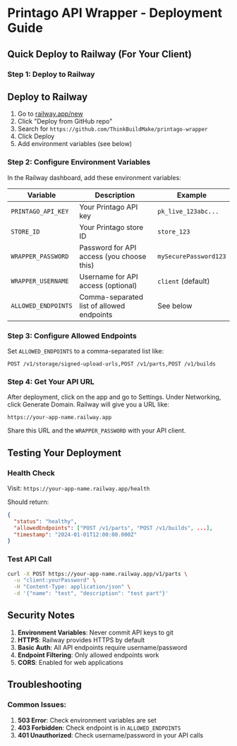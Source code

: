 # Printago API Wrapper - Deployment Guide

## Quick Deploy to Railway (For Your Client)

### Step 1: Deploy to Railway
## Deploy to Railway

1. Go to [railway.app/new](https://railway.app/new)
2. Click "Deploy from GitHub repo"
3. Search for `https://github.com/ThinkBuildMake/printago-wrapper` 
4. Click Deploy
5. Add environment variables (see below)

### Step 2: Configure Environment Variables
In the Railway dashboard, add these environment variables:

| Variable | Description | Example |
|----------|-------------|---------|
| `PRINTAGO_API_KEY` | Your Printago API key | `pk_live_123abc...` |
| `STORE_ID` | Your Printago store ID | `store_123` |
| `WRAPPER_PASSWORD` | Password for API access (you choose this) | `mySecurePassword123` |
| `WRAPPER_USERNAME` | Username for API access (optional) | `client` (default) |
| `ALLOWED_ENDPOINTS` | Comma-separated list of allowed endpoints | See below |

### Step 3: Configure Allowed Endpoints
Set `ALLOWED_ENDPOINTS` to a comma-separated list like:
```
POST /v1/storage/signed-upload-urls,POST /v1/parts,POST /v1/builds
```

### Step 4: Get Your API URL
After deployment, click on the app and go to Settings. Under Networking, click Generate Domain.
Railway will give you a URL like:
```
https://your-app-name.railway.app
```

Share this URL and the `WRAPPER_PASSWORD` with your API client.

## Testing Your Deployment

### Health Check
Visit: `https://your-app-name.railway.app/health`

Should return:
```json
{
  "status": "healthy",
  "allowedEndpoints": ["POST /v1/parts", "POST /v1/builds", ...],
  "timestamp": "2024-01-01T12:00:00.000Z"
}
```

### Test API Call
```bash
curl -X POST https://your-app-name.railway.app/v1/parts \
  -u "client:yourPassword" \
  -H "Content-Type: application/json" \
  -d '{"name": "test", "description": "test part"}'
```

## Security Notes

1. **Environment Variables**: Never commit API keys to git
2. **HTTPS**: Railway provides HTTPS by default
3. **Basic Auth**: All API endpoints require username/password
4. **Endpoint Filtering**: Only allowed endpoints work
5. **CORS**: Enabled for web applications

## Troubleshooting

### Common Issues:
1. **503 Error**: Check environment variables are set
2. **403 Forbidden**: Check endpoint is in `ALLOWED_ENDPOINTS`  
3. **401 Unauthorized**: Check username/password in your API calls
